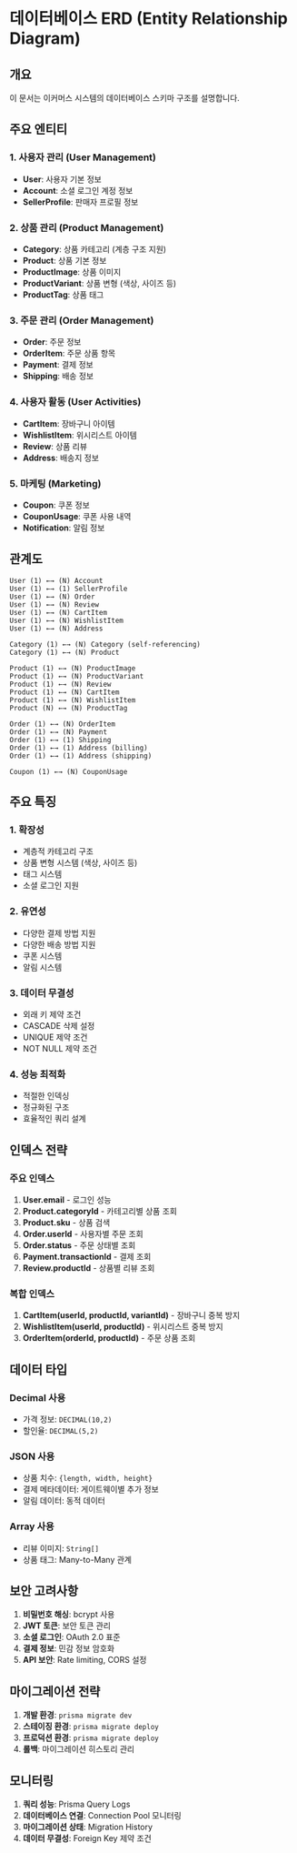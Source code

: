 # 데이터베이스 ERD (Entity Relationship Diagram)

## 개요

이 문서는 이커머스 시스템의 데이터베이스 스키마 구조를 설명합니다.

## 주요 엔티티

### 1. 사용자 관리 (User Management)

- **User**: 사용자 기본 정보
- **Account**: 소셜 로그인 계정 정보
- **SellerProfile**: 판매자 프로필 정보

### 2. 상품 관리 (Product Management)

- **Category**: 상품 카테고리 (계층 구조 지원)
- **Product**: 상품 기본 정보
- **ProductImage**: 상품 이미지
- **ProductVariant**: 상품 변형 (색상, 사이즈 등)
- **ProductTag**: 상품 태그

### 3. 주문 관리 (Order Management)

- **Order**: 주문 정보
- **OrderItem**: 주문 상품 항목
- **Payment**: 결제 정보
- **Shipping**: 배송 정보

### 4. 사용자 활동 (User Activities)

- **CartItem**: 장바구니 아이템
- **WishlistItem**: 위시리스트 아이템
- **Review**: 상품 리뷰
- **Address**: 배송지 정보

### 5. 마케팅 (Marketing)

- **Coupon**: 쿠폰 정보
- **CouponUsage**: 쿠폰 사용 내역
- **Notification**: 알림 정보

## 관계도

```
User (1) ←→ (N) Account
User (1) ←→ (1) SellerProfile
User (1) ←→ (N) Order
User (1) ←→ (N) Review
User (1) ←→ (N) CartItem
User (1) ←→ (N) WishlistItem
User (1) ←→ (N) Address

Category (1) ←→ (N) Category (self-referencing)
Category (1) ←→ (N) Product

Product (1) ←→ (N) ProductImage
Product (1) ←→ (N) ProductVariant
Product (1) ←→ (N) Review
Product (1) ←→ (N) CartItem
Product (1) ←→ (N) WishlistItem
Product (N) ←→ (N) ProductTag

Order (1) ←→ (N) OrderItem
Order (1) ←→ (N) Payment
Order (1) ←→ (1) Shipping
Order (1) ←→ (1) Address (billing)
Order (1) ←→ (1) Address (shipping)

Coupon (1) ←→ (N) CouponUsage
```

## 주요 특징

### 1. 확장성

- 계층적 카테고리 구조
- 상품 변형 시스템 (색상, 사이즈 등)
- 태그 시스템
- 소셜 로그인 지원

### 2. 유연성

- 다양한 결제 방법 지원
- 다양한 배송 방법 지원
- 쿠폰 시스템
- 알림 시스템

### 3. 데이터 무결성

- 외래 키 제약 조건
- CASCADE 삭제 설정
- UNIQUE 제약 조건
- NOT NULL 제약 조건

### 4. 성능 최적화

- 적절한 인덱싱
- 정규화된 구조
- 효율적인 쿼리 설계

## 인덱스 전략

### 주요 인덱스

1. **User.email** - 로그인 성능
2. **Product.categoryId** - 카테고리별 상품 조회
3. **Product.sku** - 상품 검색
4. **Order.userId** - 사용자별 주문 조회
5. **Order.status** - 주문 상태별 조회
6. **Payment.transactionId** - 결제 조회
7. **Review.productId** - 상품별 리뷰 조회

### 복합 인덱스

1. **CartItem(userId, productId, variantId)** - 장바구니 중복 방지
2. **WishlistItem(userId, productId)** - 위시리스트 중복 방지
3. **OrderItem(orderId, productId)** - 주문 상품 조회

## 데이터 타입

### Decimal 사용

- 가격 정보: `DECIMAL(10,2)`
- 할인율: `DECIMAL(5,2)`

### JSON 사용

- 상품 치수: `{length, width, height}`
- 결제 메타데이터: 게이트웨이별 추가 정보
- 알림 데이터: 동적 데이터

### Array 사용

- 리뷰 이미지: `String[]`
- 상품 태그: Many-to-Many 관계

## 보안 고려사항

1. **비밀번호 해싱**: bcrypt 사용
2. **JWT 토큰**: 보안 토큰 관리
3. **소셜 로그인**: OAuth 2.0 표준
4. **결제 정보**: 민감 정보 암호화
5. **API 보안**: Rate limiting, CORS 설정

## 마이그레이션 전략

1. **개발 환경**: `prisma migrate dev`
2. **스테이징 환경**: `prisma migrate deploy`
3. **프로덕션 환경**: `prisma migrate deploy`
4. **롤백**: 마이그레이션 히스토리 관리

## 모니터링

1. **쿼리 성능**: Prisma Query Logs
2. **데이터베이스 연결**: Connection Pool 모니터링
3. **마이그레이션 상태**: Migration History
4. **데이터 무결성**: Foreign Key 제약 조건
